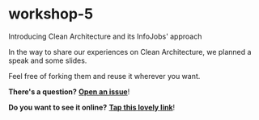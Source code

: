 # workshop-5
Introducing Clean Architecture and its InfoJobs' approach

In the way to share our experiences on Clean Architecture, we planned a speak and some slides.

Feel free of forking them and reuse it wherever you want.

**There's a question?** **[Open an issue](https://github.com/schibsted-android-training/workshop-5/issues/new)**!

**Do you want to see it online?** **[Tap this lovely link](http://es.slideshare.net/rocboronat/introducing-clean-architecture-61200981)**!
